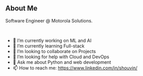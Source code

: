 

## About Me

Software Engineer @ Motorola Solutions.
 
<br>

- 🔭 I’m currently working on  ML and AI
- 🌱 I’m currently learning Full-stack
- 👯 I’m looking to collaborate on Projects
- 🤔 I’m looking for help with Cloud and DevOps
- 💬 Ask me about Python and web development
- 📫 How to reach me: https://www.linkedin.com/in/shouvin/


